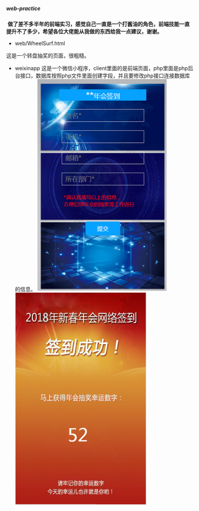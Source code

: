##### web-practice
  **做了差不多半年的前端实习，感觉自己一直是一个打酱油的角色，前端技能一直提升不了多少，希望各位大佬能从我做的东西给我一点建议，谢谢。**
- web/WheelSurf.html

这是一个转盘抽奖的页面，很粗糙。
- weixinapp
这是一个微信小程序，client里面的是前端页面，php里面是php后台接口，数据库按照php文件里面创建字段，并且要修改php接口连接数据库的信息。
![image](https://github.com/Mafia001/web-practice/blob/master/weixinapp/img/%E7%AD%BE%E5%88%B0.png)
![image](https://github.com/Mafia001/web-practice/blob/master/weixinapp/img/%E7%AD%BE%E5%88%B0%E5%90%8E.png)
